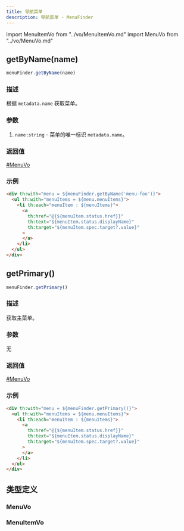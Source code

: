 ```yaml
---
title: 导航菜单
description: 导航菜单 - MenuFinder
---
```


import MenuItemVo from "../vo/MenuItemVo.md"
import MenuVo from "../vo/MenuVo.md"

## getByName(name)

```js
menuFinder.getByName(name)
```

### 描述

根据 `metadata.name` 获取菜单。

### 参数

1. `name:string` - 菜单的唯一标识 `metadata.name`。

### 返回值

[#MenuVo](#menuvo)

### 示例

```html
<div th:with="menu = ${menuFinder.getByName('menu-foo')}">
  <ul th:with="menuItems = ${menu.menuItems}">
    <li th:each="menuItem : ${menuItems}">
      <a
        th:href="@{${menuItem.status.href}}"
        th:text="${menuItem.status.displayName}"
        th:target="${menuItem.spec.target?.value}"
      >
      </a>
    </li>
  </ul>
</div>
```

## getPrimary()

```js
menuFinder.getPrimary()
```

### 描述

获取主菜单。

### 参数

无

### 返回值

[#MenuVo](#menuvo)

### 示例

```html
<div th:with="menu = ${menuFinder.getPrimary()}">
  <ul th:with="menuItems = ${menu.menuItems}">
    <li th:each="menuItem : ${menuItems}">
      <a
        th:href="@{${menuItem.status.href}}"
        th:text="${menuItem.status.displayName}"
        th:target="${menuItem.spec.target?.value}"
      >
      </a>
    </li>
  </ul>
</div>
```

## 类型定义

### MenuVo

<MenuVo />

### MenuItemVo

<MenuItemVo />
